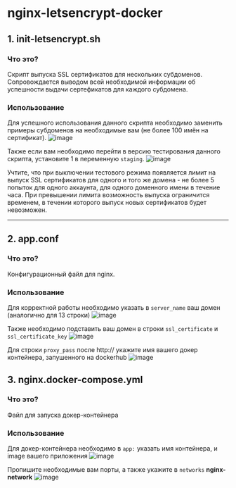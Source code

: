 # nginx-letsencrypt-docker 

## **1. init-letsencrypt.sh**
### Что это?

   Скрипт выпуска SSL сертификатов для нескольких субдоменов. Сопровождается выводом всей необходимой информации об успешности выдачи сертефикатов для каждого субдомена.
  
### Использование

  Для успешного использования данного скрипта необходимо заменить примеры субдоменов на необходимые вам (не более 100 имён на сертификат).
  ![image](https://user-images.githubusercontent.com/60391056/191938015-cfa3ac66-b934-49ce-9081-50fcd7a6cb4a.png)
  
  Также если вам необходимо перейти в версию тестирования данного скрипта, установите 1 в переменную `staging`.
  ![image](https://user-images.githubusercontent.com/60391056/191938447-0ac45e73-1aa5-40d6-8e10-7a221a6e110e.png)

  Учтите, что при выключении тестового режима появляется лимит на выпуск SSL сертификатов для одного и того же домена - не более 5 попыток для одного аккаунта, для одного доменного имени в течение часа. При превышении лимита возможность выпуска ограничится временем, в течении которого выпуск новых сертификатов будет невозможен.
 _________________________________

## **2. app.conf**
### Что это?

  Конфигурационный файл для nginx.
  
 ### Использование
 
  Для корректной работы необходимо указать в `server_name` ваш домен (аналогично для 13 строки)
   ![image](https://user-images.githubusercontent.com/60391056/191952387-9e59cd8f-1540-4cf2-8c5f-84ecadc54c7c.png)

   Также необходимо подставить ваш домен в строки `ssl_certificate` и `ssl_certificate_key`
   ![image](https://user-images.githubusercontent.com/60391056/191953785-1e50efcf-705d-4193-abb1-93a3e3a8540c.png)
   
   Для строки `proxy_pass` после http:// укажите имя вашего докер контейнера, запушенного на dockerhub
   ![image](https://user-images.githubusercontent.com/60391056/191954336-8bc6b591-2395-4aa2-a0e9-ea53455ec296.png)

  ## **3. nginx.docker-compose.yml**
  ### Что это?
  
  Файл для запуска докер-контейнера
  
   ### Использование
   Для докер-контейнера необходимо в `app:` указать имя контейнера, и image вашего приложения
   ![image](https://user-images.githubusercontent.com/60391056/191964485-f2aa9f8e-f07f-435d-b64a-cdf6a2399028.png)
   
   Пропишите необходимые вам порты, а также укажите в `networks` **nginx-network**
   ![image](https://user-images.githubusercontent.com/60391056/191964921-e3d3a5dd-1149-40af-bed4-f3b688aecc66.png)


   
 
   


